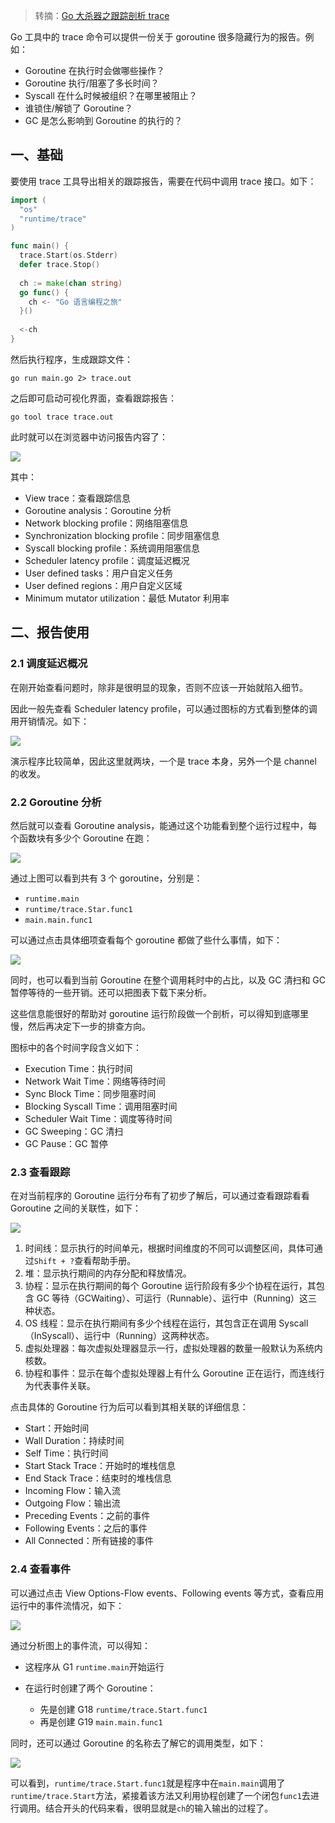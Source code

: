 > 转摘：[Go 大杀器之跟踪剖析 trace](https://mp.weixin.qq.com/s/OY-w05uJIgjov9qGmJ-Wwg)

Go 工具中的 trace 命令可以提供一份关于 goroutine 很多隐藏行为的报告。例如：

* Goroutine 在执行时会做哪些操作？
* Goroutine 执行/阻塞了多长时间？
* Syscall 在什么时候被组织？在哪里被阻止？
* 谁锁住/解锁了 Goroutine？
* GC 是怎么影响到 Goroutine 的执行的？


## 一、基础

要使用 trace 工具导出相关的跟踪报告，需要在代码中调用 trace 接口。如下：

```go
import (
  "os"
  "runtime/trace"
)

func main() {
  trace.Start(os.Stderr)
  defer trace.Stop()
  
  ch := make(chan string)
  go func() {
    ch <- "Go 语言编程之旅"
  }()
  
  <-ch
}
```

然后执行程序，生成跟踪文件：

```shell
go run main.go 2> trace.out
```

之后即可启动可视化界面，查看跟踪报告：

```shell
go tool trace trace.out
```

此时就可以在浏览器中访问报告内容了：

![](http://cnd.qiniu.lin07ux.cn/markdown/1639051030478-b5c26d99301a.jpg)

其中：

* View trace：查看跟踪信息
* Goroutine analysis：Goroutine 分析
* Network blocking profile：网络阻塞信息
* Synchronization blocking profile：同步阻塞信息
* Syscall blocking profile：系统调用阻塞信息
* Scheduler latency profile：调度延迟概况
* User defined tasks：用户自定义任务
* User defined regions：用户自定义区域
* Minimum mutator utilization：最低 Mutator 利用率

## 二、报告使用

### 2.1 调度延迟概况

在刚开始查看问题时，除非是很明显的现象，否则不应该一开始就陷入细节。

因此一般先查看 Scheduler latency profile，可以通过图标的方式看到整体的调用开销情况。如下：

![](http://cnd.qiniu.lin07ux.cn/markdown/1639051582391-b1a968c90810.jpg)

演示程序比较简单，因此这里就两块，一个是 trace 本身，另外一个是 channel 的收发。

### 2.2 Goroutine 分析

然后就可以查看 Goroutine analysis，能通过这个功能看到整个运行过程中，每个函数块有多少个 Goroutine 在跑：

![](http://cnd.qiniu.lin07ux.cn/markdown/1639051706207-d709d7b7d9b0.jpg)

通过上图可以看到共有 3 个 goroutine，分别是：

* `runtime.main`
* `runtime/trace.Star.func1`
* `main.main.func1`

可以通过点击具体细项查看每个 goroutine 都做了些什么事情，如下：

![](http://cnd.qiniu.lin07ux.cn/markdown/1639052042031-7f3c7b536454.jpg)

同时，也可以看到当前 Goroutine 在整个调用耗时中的占比，以及 GC 清扫和 GC 暂停等待的一些开销。还可以把图表下载下来分析。

这些信息能很好的帮助对 goroutine 运行阶段做一个剖析，可以得知到底哪里慢，然后再决定下一步的排查方向。

图标中的各个时间字段含义如下：

* Execution Time：执行时间
* Network Wait Time：网络等待时间
* Sync Block Time：同步阻塞时间
* Blocking Syscall Time：调用阻塞时间
* Scheduler Wait Time：调度等待时间
* GC Sweeping：GC 清扫
* GC Pause：GC 暂停

### 2.3 查看跟踪

在对当前程序的 Goroutine 运行分布有了初步了解后，可以通过查看跟踪看看 Goroutine 之间的关联性，如下：

![](http://cnd.qiniu.lin07ux.cn/markdown/1639053695800-3e795bd68c2e.jpg)

1. 时间线：显示执行的时间单元，根据时间维度的不同可以调整区间，具体可通过`Shift + ?`查看帮助手册。
2. 堆：显示执行期间的内存分配和释放情况。
3. 协程：显示在执行期间的每个 Goroutine 运行阶段有多少个协程在运行，其包含 GC 等待（GCWaiting）、可运行（Runnable）、运行中（Running）这三种状态。
4. OS 线程：显示在执行期间有多少个线程在运行，其包含正在调用 Syscall（InSyscall）、运行中（Running）这两种状态。
5. 虚拟处理器：每次虚拟处理器显示一行，虚拟处理器的数量一般默认为系统内核数。
6. 协程和事件：显示在每个虚拟处理器上有什么 Goroutine 正在运行，而连线行为代表事件关联。

点击具体的 Goroutine 行为后可以看到其相关联的详细信息：

* Start：开始时间
* Wall Duration：持续时间
* Self Time：执行时间
* Start Stack Trace：开始时的堆栈信息
* End Stack Trace：结束时的堆栈信息
* Incoming Flow：输入流
* Outgoing Flow：输出流
* Preceding Events：之前的事件
* Following Events：之后的事件
* All Connected：所有链接的事件

### 2.4 查看事件

可以通过点击 View Options-Flow events、Following events 等方式，查看应用运行中的事件流情况，如下：

![](http://cnd.qiniu.lin07ux.cn/markdown/1639054762325-aab123a753ea.jpg)

通过分析图上的事件流，可以得知：

* 这程序从 G1 `runtime.main`开始运行
* 在运行时创建了两个 Goroutine：

    - 先是创建 G18 `runtime/trace.Start.func1`
    - 再是创建 G19 `main.main.func1`

同时，还可以通过 Goroutine 的名称去了解它的调用类型，如下：

![](http://cnd.qiniu.lin07ux.cn/markdown/1639054883712-dcd96de57cab.jpg)

可以看到，`runtime/trace.Start.func1`就是程序中在`main.main`调用了`runtime/trace.Start`方法，紧接着该方法又利用协程创建了一个闭包`func1`去进行调用。结合开头的代码来看，很明显就是`ch`的输入输出的过程了。



